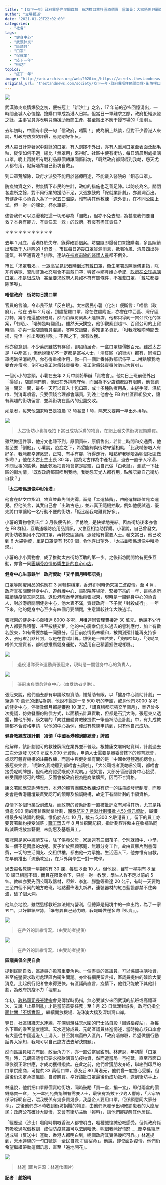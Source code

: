 ```yaml
---
title: "【疫下一年】政府靠唔住民間自救　街坊撲口罩社區原價賣　區議員：大家唔係只顧自己"
author: "立場報道"
date: "2021-01-20T22:02:00"
categories:
  - "社會"
tags:
  - "健身中心"
  - "武漢肺炎"
  - "區議員"
  - "口罩"
  - "保就業"
  - "疫下一年"
  - "街坊"
topics:
  - "疫下一年"
image: "http://web.archive.org/web/2020im_/https://assets.thestandnews.com/media/photos/20210120-1520copy_aA9I9_9vjfF1x.png"
original_url: "thestandnews.com/society/疫下一年-政府靠唔住民間自救-街坊撲口罩社區原價賣-區議員-大家唔係只顧自己"
---
```

![](http://web.archive.org/web/2020im_/https://assets.thestandnews.com/media/photos/20210120-1520copy_aA9I9_9vjfF1x.png)

武漢肺炎疫情爆發之初，便被冠上「新沙士」之名，17 年前的恐怖回憶湧出，一時間全城人心惶惶。搶購口罩成為港人日常。但當日一罩難求之際，政府拒絕派發之餘，主事官員亦表明只願援助廠商生產，甚至搬出不應干擾市場的「法則」。

去年初時，中國有市民一句「信政府，唔驚！」成為網上熱談，但對不少香港人來說，對政府防疫的評價，應是剛好相反。

港人每日計算著家中剩餘的口罩，有人選擇不外出，亦有人重用口罩至表面泛起毛粒，縱使如何不適，總比「無罩用」來得好。社區中便有街坊，每日清晨到處搶購口罩，晚上再將所有戰利品原價轉讓同區街坊，「既然政府都幫唔到我哋，怨天尤人都冇用，點解唔靠自己街坊自救」。

到口罩荒解除，政府才派發不能用於醫療用途，不能戴入醫院的「銅芯口罩」。

防疫物資之外，對疫情下市民的生計，政府的措施也乏善足陳。以防疫為名，關閉各處所之餘，對不同行業的援助不足，大張旗鼓的「保就業計劃」，亦漏洞百出。有健身中心負責人為了一家五口溫飽，惟有與其他教練「送外賣」，在不同公園上堂。但一對一的課堂，杯水車薪。

儘管我們可以浪漫地把這一切形容為「自救」，但亦不免去想，為甚麼我們要自救？本身有能力、有責任去「救」的政府，有沒有盡其責任？

＊＊＊＊＊＊＊＊＊＊＊

去年 1 月底，香港終於失守，錄得確診個案。坊間隨即爆發口罩搶購潮，多區陸續出現[數千人排隊的「奇景」](http://web.archive.org/web/20210929013700/https://bit.ly/3bQH3fR)，巿民每日追蹤口罩貨源消息，抵著冷風、清晨四出碰運氣，甚至通宵達旦排隊，連站在[抗疫前線的醫護人員](http://web.archive.org/web/20210929013700/https://bit.ly/2LCEN1a)都不例外。

巿民「求罩若渴」，[一眾高官見記者時倒沒有戴口罩](http://web.archive.org/web/20210929013700/https://bit.ly/2XTVc3O)，衞生署署長陳漢儀更指，除非有病徵，否則普通社交場合不需戴口罩；特首林鄭月娥亦承認，[政府在全球採購口罩，不是很成功](http://web.archive.org/web/20210929013700/https://bit.ly/38WPsfJ)，甚至要求政府人員如不符有關條件，不准戴口罩，「戴咗都要除落嚟」。

**唔信政府　街坊每日撲口罩**

官員的言論，令市民不禁「反白眼」。太古居民小薯（化名）便斷言：「唔信（政府）」。他在 去年 2 月起，到處搜羅口罩，除在住處附近，亦會在中西區、灣仔區打轉，幾乎走遍整個港島。然而由藥房到各大連鎖店，他都只得到一貫公式化的答案，「冇晒」、「唔知幾時翻貨」。雖然天天撲空，他卻觀察到超巿、百貨公司的上貨時間，亦與一些店舖職員混熟，寒暄交談間，得知更多資訊，「咁我咪嗰啲時間去捕，見佢一推出嚟就排隊」。不懈之下，漸有收獲。

他亦留意到，不少藥房雖然有存貨，卻囤積居奇，一盒口罩標價數百元。雖然太古是「中產區」，但他說街坊不一定都是富裕人士，「清貧啲（的街坊）都有，同埋口罩呢啲係消耗品，你冇得重複咁用，你一日一個計番條數都唔係平......咁點解我哋要食差價呢，倒不如我正常價錢買番嚟，我正常價錢賣番俾啲街坊算喇」。

一個小小的念頭，小薯在去年 2 月中開始舉辦「賣物會」。他每日上班前便外出「掃貨」，店舖開門前，他已在外排隊守候，而因為不少店舖都設有限購，他會跑遍一間又一間，最多一天可以買入十包口罩，或十多種防疫用品，由搓手液、濕紙巾、到消毒噴霧，只要價錢合理都會購買。到晚上他會在 FB 的社區群組發文，讓有興趣的街坊留言，並與街坊在區內的公園交收。

如是者，每天他回家時已是凌晨 12 時甚至 1 時，隔天又要再一早出外排隊。

![](http://web.archive.org/web/2020im_/https://assets.thestandnews.com/media/photos/WhatsApp20Image202021-01-2020at204.36.0120PM_kKpH3_Q5V4bs6.jpeg)
> 太古街坊小薯每晚拍下當日成功採購的物資，在網上發文供街坊認領購買。

雖然做這件事，他分文也賺不到。原價買來，原價售出，若計上時間和交通費，他甚至要「倒貼」。小薯說，疫症之下，希望能夠與街坊守望相助，「比我哋慘嘅人有好多，我哋都幸運感恩，正常、有手有腳、行得走行，咁點解我哋唔為呢個社區做多啲？」他在太古土生土長 30 年，認為太古作為中產社區，過去一直予人冷漠、不問世事的感覺，因此乾脆把賣物會當是實驗，由自己做「白老鼠」，測試一下社區的街坊情，「既然政府都幫唔到我哋，我哋怨天尤人都冇用，點解唔靠自己街坊自救？」

**「太古唔係想像中咁冷漠」**

他會在帖文中指明，物資並非先到先得，而是「幸運抽獎」，由他選擇哪位是幸運兒。但他笑言，其實自己會「出啲古惑」，並非真正隨機抽取。例如他便試過，優先將口罩讓給一名行動不便的街坊，「佢比起我哋難買好多」。

小薯的賣物會到去年 3 月後便告終，但他說，是快樂地完結。因為街坊後來亦會在 FB 群組，互助通報防疫用品資訊，又會互相協助採購。小薯說，自己曾發文，向街坊收集用不完的口罩，再轉交區議員，派發給有需要人士。發文當日，他已收到 6 大袋物資，單是口罩便有 1500 個，令他喜出望外，「太古並唔係想像中咁冷漠。」

小薯的小小賣物會，成了推動太古街坊互助的第一步。之後街坊間開始有更多互動，亦曾一同[團購受疫情影響生計的良心小店](../../society/%E9%BB%83%E8%89%B2%E7%B6%93%E6%BF%9F%E5%9C%88%E8%87%AA%E6%95%91-%E7%96%AB%E6%83%85%E5%9C%8B%E5%AE%89%E5%85%AC%E7%BD%B2-%E5%A4%BE%E6%93%8A-%E5%A4%A7%E5%9D%91%E9%BB%83%E5%BA%97-%E5%A4%AA%E5%8F%A4%E5%B1%85%E6%B0%91%E5%9C%98%E8%B3%BC%E6%95%91%E9%81%A0%E7%81%AB/)。

**健身中心生意跌半　政府資助「交半個月租都唔夠」**

口罩等防疫用品的供應在 3 月轉趨穩定，香港卻同時仍來第二波疫情。至 4 月，政府宣布關閉健身中心、遊戲機中心、電影院等場所，緊接下來的一年，這些處所繼續隨疫情又開又關。退役港隊泰拳運動員張冠東，現時是一間健身中心的負責人，對於港府關閉健身中心，他大表不滿，質疑政府一下子就「封殺成行」。一年下來，他的健身中心至少有四個月要關閉，生意額較往年大跌過半。

張冠東的健身中心面積達 8000 多呎，月租連同管理費接近 30 萬元。他說不少行內人都要靠積蓄、甚至按樓交租。他的中心慶幸仍能以過去的營利應付，加上有數名股東，如有需要亦能一同攤分。但目前疫情仍未緩和，被問到預計能再支持多久，張冠東沉默片刻，似是在嘗試計算。然後是一陣苦笑，「我都唔知」，「我哋又唔係大投資者，都係想推廣健身運動，希望用自己積蓄捱住呢樣嘢。」

![](http://web.archive.org/web/2020im_/https://assets.thestandnews.com/media/photos/137300751_10223355720178953_7989809800335349255_o_6zdCU_d0by9Vv.jpg)
> 退役港隊泰拳運動員張冠東，現時是一間健身中心的負責人。

![](http://web.archive.org/web/2020im_/https://assets.thestandnews.com/media/photos/139543779_1202659290155007_8017335086119364630_n_B8Rjz_EmLyqWW.jpg)
> 張冠東負責的健身中心（由受訪者提供）。

張冠東說，他們過去都有申請政府資助，惟幫助有限，以「健身中心資助計劃」一筆過 10 萬元的津貼為例，他說不論是一間 500 呎的拳館，或是他們 8000 多呎的健身中心，停業數個月都是獲撥 10 萬元，「講真租都唔夠交半個月」，業界曾多次提議，仿效餐廳的賠償方式，以面積去計算資助，但都是石沉大海。張冠東又透露，據他所知，康文署的「向註冊體育教練提供一筆過補助金計劃」中，有九成教練都不合資格申請，以他的中心為例，便沒有教練申請到，只有他自己成功。

**健身教練支援計劃　須領「中國香港體適能總會」牌照**

他解釋，該計劃認可的教練牌照在業界並不普及。根據康文署網站資料，計劃過去三次分派發 7,500 元或 5,000 元資助，申領人士需要是奧委會轄下的體育總會，或認可體育機構的註冊教練，而當中與健身業有關的是「中國香港體適能總會」。張冠東笑言，「呢啲名我哋聽到都唔會去讀啦」，「大公司或者我哋細公司，都唔會接受呢啲牌照，但係政府認受嘅就係呢啲。」他笑言，大部分香港健身中心接受、較受國際認可的牌照，反而會被政府視為是商業牌照，因而不合資格。

康文署回應查詢時表示，本港的體育團體及教練沒有統一的註冊或發牌制度，而奧委會是香港體壇最廣受認可的領導及協調機構，故定下有關計劃的申領資格。

疫情下多個行業受到波及，而政府的資助計劃一直被批評沒有用得其所，尤其是耗資逾 900 億的兩輪保就業計劃，[國泰航空 7 月就計劃獲批 4.58 億元資助](http://web.archive.org/web/20210929013700/https://bit.ly/38XbH58)，屬獲得最多補貼額的機構，惟仍於去年 10 月，裁去 5,300 名駐港員工，留下的員工亦要簽署新約接受減薪；[職工盟](http://web.archive.org/web/20210929013700/https://bit.ly/3o06Qo2)去年 8 月曾招開記招，指計劃容許僱主在收補貼同時減薪或放無薪假，未能惠及基層員工。

張冠東是家中經濟支柱，除了供養父母，家裏還有三個孩子，分別就讀中、小學，和一個不足兩歲的幼兒。妻子忙於照顧家庭，無暇分身工作，故由買尿片到書簿費，一切的生活開支、交租供樓，都由他一力承擔。生活逼人下，他亦惟有自救，在早前推出「流動教室」，在戶外與學生一對一教學。

過去每名教練一星期約有 30 課，每班 8 至 10 人。但他說，目前一星期有 8 至 10 課已相當不錯，而且在限聚令下，只能一對一教學，學生人數不足以前的 5 ％。教練亦要先回公司取器材，啞鈴、拳套、腳墊等重達 20 公斤，有時一天要跑三至四個不同的地方教班，地點遍佈港九新界，連裝器材的紅白藍袋都禁不住奔波，破了個大洞。

他無奈地說，雖然這樣教班無法維持營利，但總算是絕境中的一條出路，為了一家五口，只好繼續堅持，「唯有要自己勤力啲，我哋叫做送多啲『外賣』」。

![](http://web.archive.org/web/2020im_/https://assets.thestandnews.com/media/photos/139235149_1202659363488333_7087782190251476202_o_e5y1k_Z1xlhEj.jpg)
> 在戶外的訓練情況。（由受訪者提供）

![](http://web.archive.org/web/2020im_/https://assets.thestandnews.com/media/photos/141213108_1202659380154998_7229311415249329171_o_daZ68_VFqrLDP.jpg)
> 在戶外的訓練情況。（由受訪者提供）

**區議員倡全民自救**

提到民間自救，區議員亦擔當重要角色。一個盡責的區議員，可以協調採購物資，甚至施壓要求政府處理區內衞生問題。亦曾有網民留言指，區議員提供的確診大廈消息，比起例行記者會來得更快。有區議員直言，疫情下，他們只能放下其他計劃，為政府抗疫不力「埋單」。

年初，[政務司司長張建宗](../../politics/%E6%AD%A6%E6%BC%A2%E8%82%BA%E7%82%8E-%E5%BC%B5%E5%BB%BA%E5%AE%97-%E7%8F%BE%E6%99%82%E6%B2%92%E5%BF%85%E8%A6%81%E6%B8%9B%E5%B0%91%E6%AD%A6%E6%BC%A2%E8%88%AA%E7%8F%AD-%E9%AB%98%E9%90%B5%E7%8F%AD%E6%AC%A1/)會見傳媒時仍指，無必要減少來回武漢的航班或高鐵班次，又說「止暴制亂」才是當前首要任務；至 1 月 23 日武漢封城後，政府仍指[全面封關「不切實際」](../../politics/%E6%9E%97%E9%84%AD-%E5%B0%81%E9%97%9C-%E4%B8%8D%E9%81%A9%E5%AE%9C%E4%B8%8D%E5%AF%A6%E9%9A%9B-%E7%B1%B2%E9%86%AB%E8%AD%B7%E5%8B%BF%E7%94%A8%E6%BF%80%E7%83%88%E5%B0%8D%E6%8A%97%E6%85%8B%E5%BA%A6-%E6%A2%81%E5%8D%93%E5%81%89-%E9%9D%9E%E6%AD%A3%E7%A2%BA%E5%8F%AF%E8%A1%8C%E7%AD%96%E7%95%A5/)，繼續開放機場、港珠澳大橋及深圳灣口岸。

翌日，社區組織天水連線，在深圳灣往天水圍的巴士站自設「圍城檢疫站」，為每名下車的乘客量度體溫。天水連線成員、元朗區議員林進憶述，當時擔心該口岸會有大量從中國返港人士湧入，甚至將病菌帶入區內，「政府唔做嘢，希望做個行動話畀大家知，我哋可以自己諗方法去解決問題」。

然而區議員權力有限，政治角力下，亦一直受當局鉗制。林進說，年初鬧「口罩荒」時，元朗區議會已要求撥款購買防疫物資，然而遭當局一再拖延，直至市面口罩恢復正常供應，才成功獲得撥款。在此之前，他們曾獲朋友介紹，聯絡到印尼的口罩供應商，可提供 33 萬個口罩，涉及近 80 萬港元，他們曾一度擔心受騙，但最後仍決定承擔風險、自資購買。幸好該批口罩最後仍成功抵港，送到街坊手上。

林進說，他們把口罩原價賣給街坊，同時鼓勵「買一盒，捐一盒」，即付兩盒的價錢購買一盒， 另一盒則免費捐贈有需要人士，最後有為數不少的人響應，「大家唔係淨係睇自己，喂我梗係有幾多買幾多，我屋企人要用口罩，佢係願意同大家分享」。之後他們亦不時收到街坊捐贈的物資，由他們派發予出現確診患者的大廈居民；政府公布確診大廈慢，又會有街坊主動「報料」，讓他們能提醒其他居民。

「經歷過（沙士）嗰段時期嘅香港人都會明白，嗰種誠惶誠恐嘅感受。但係政府係冇吸收過呢個教訓，成個防疫意識可以去到咁低，呢個我哋好憤怒......慶幸係經歷過成場（反送中）運動，香港人都明白到，呢個政府其實係幾唔可靠。」林進提到，天水連線的一句口號是「全民自救 打破宿命」。他說，即使面對疫情，他們仍希望繼續帶動這個訊息，直至「遍地開花」。

![](http://web.archive.org/web/2020im_/https://assets.thestandnews.com/media/photos/20200404-21_qSOdr.png)
> 林進 (圖片來源：林進fb圖片)

**記者｜趙婉晴**